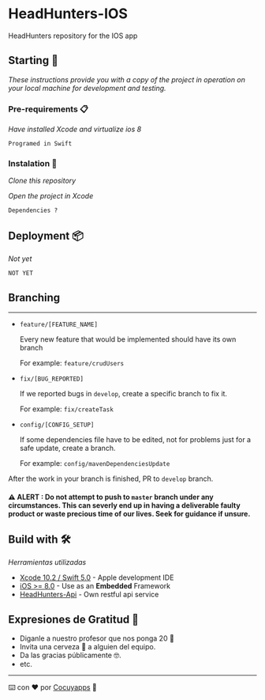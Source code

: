 # HeadHunters-IOS
HeadHunters repository for the IOS app
## Starting 🚀

_These instructions provide you with a copy of the project in operation on your local machine for development and testing._



### Pre-requirements 📋

_Have installed Xcode and virtualize ios 8_

```
Programed in Swift
```

### Instalation 🔧

_Clone this repository_

_Open the project in Xcode_

```
Dependencies ?
```


## Deployment 📦

_Not yet_
```
NOT YET
```
## Branching
---
- `feature/[FEATURE_NAME]`

  Every new feature that would be implemented should have its own branch
  
  For example: `feature/crudUsers`

- `fix/[BUG_REPORTED]`

  If we reported bugs in `develop`, create a specific branch to fix it.
  
  For example: `fix/createTask`

- `config/[CONFIG_SETUP]`

  If some dependencies file have to be edited, not for problems just for a safe update, create a branch.
  
  For example: `config/mavenDependenciesUpdate`

After the work in your branch is finished, PR to `develop` branch.
#### :warning: ALERT : Do not attempt to push to `master` branch under any circumstances. This can severly end up in having a deliverable faulty product or waste precious time of our lives. Seek for guidance if unsure.
## Build with 🛠️

_Herramientas utilizadas_

* [Xcode 10.2 / Swift 5.0](https://developer.apple.com/xcode) - Apple development IDE
* [iOS >= 8.0](https://www.apple.com/la/ios/ios-12/) - Use as an **Embedded** Framework
* [HeadHunters-Api](https://github.com/cocuyapps/HeadHuntrers-api) - Own restful api service 

## Expresiones de Gratitud 🎁

* Diganle a nuestro profesor que nos ponga 20 📢
* Invita una cerveza 🍺 a alguien del equipo. 
* Da las gracias públicamente 🤓.
* etc.



---
⌨️ con ❤️ por [Cocuyapps](https://github.com/cocuyapps) :hamster:
